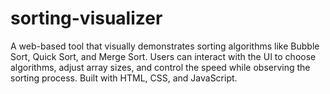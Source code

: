 # sorting-visualizer
A web-based tool that visually demonstrates sorting algorithms like Bubble Sort, Quick Sort, and Merge Sort. Users can interact with the UI to choose algorithms, adjust array sizes, and control the speed while observing the sorting process. Built with HTML, CSS, and JavaScript.
